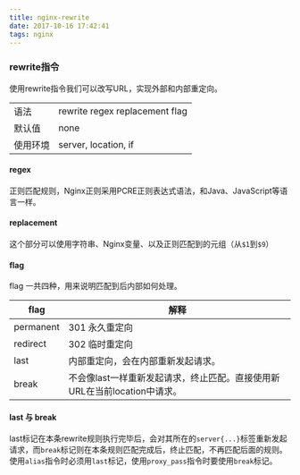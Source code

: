 ```yaml
---
title: nginx-rewrite
date: 2017-10-16 17:42:41
tags: nginx
---
```

### rewrite指令

使用rewrite指令我们可以改写URL，实现外部和内部重定向。

|          |                                |
| -------- | ------------------------------ |
| 语法     | rewrite regex replacement flag |
| 默认值   | none                           |
| 使用环境 | server, location, if           |

#### regex 
正则匹配规则，Nginx正则采用PCRE正则表达式语法，和Java、JavaScript等语言一样。

#### replacement 
这个部分可以使用字符串、Nginx变量、以及正则匹配到的元组（从`$1`到`$9`）

#### flag
flag 一共四种，用来说明匹配到后内部如何处理。

|   flag    |                                   解释                                    |
| --------- | ------------------------------------------------------------------------- |
| permanent | 301 永久重定向                                                            |
| redirect  | 302 临时重定向                                                            |
| last      | 内部重定向，会在内部重新发起请求。                                        |
| break     | 不会像last一样重新发起请求，终止匹配。直接使用新URL在当前location中请求。 |


#### last 与 break 
last标记在本条rewrite规则执行完毕后，会对其所在的`server{...}`标签重新发起请求，而`break`标记则在本条规则匹配完成后，终止匹配，不再匹配后面的规则。 
使用`alias`指令时必须用`last`标记，使用`proxy_pass`指令时要使用`break`标记。

